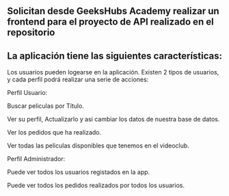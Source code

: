 ## Solicitan desde GeeksHubs Academy realizar un frontend para el proyecto de API realizado en el repositorio

## La aplicación tiene las siguientes características:

Los usuarios pueden logearse en la aplicación. Existen 2 tipos de usuarios, y cada perfil podrá realizar una serie de acciones:

Perfil Usuario:

Buscar peliculas por Título.

Ver su perfil, Actualizarlo y asi cambiar los datos de nuestra base de datos.

Ver los pedidos que ha realizado.

Ver todas las peliculas disponibles que tenemos en el videoclub.

Perfil Administrador:

Puede ver todos los usuarios registados en la app.

Puede ver todos los pedidos realizados por todos los usuarios.